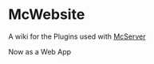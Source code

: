 # McWebsite
A wiki for the Plugins used with [McServer](https://mcserver8338.netlify.app/)


Now as a Web App